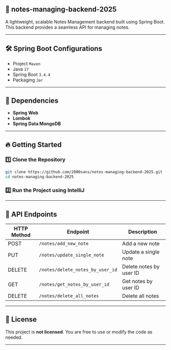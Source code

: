 ## 🚀 notes-managing-backend-2025

A lightweight, scalable Notes Management backend built using Spring Boot. This backend provides a seamless API for managing notes.

---

## 🛠 Spring Boot Configurations

- Project `Maven`
- Java `17`
- Spring Boot `3.4.4`
- Packaging `Jar`

---

## 🔧 Dependencies

- **Spring Web**
- **Lombok**
- **Spring Data MongoDB**

---

## 🔥 Getting Started

### 1️⃣ Clone the Repository

```bash
git clone https://github.com/2000sans/notes-managing-backend-2025.git
cd notes-managing-backend-2025
```

### 2️⃣ Run the Project using IntelliJ

---

## 📱 API Endpoints

| HTTP Method | Endpoint                             | Description                                |
|-------------|--------------------------------------|--------------------------------------------|
| POST        | `/notes/add_new_note`               | Add a new note                             |
| PUT         | `/notes/update_single_note`         | Update a single note                       |
| DELETE      | `/notes/delete_notes_by_user_id`    | Delete notes by user ID                    |
| GET         | `/notes/get_notes_by_user_id`       | Get notes by user ID                       |
| DELETE      | `/notes/delete_all_notes`           | Delete all notes                           |

---

## 📜 License

This project is **not licensed**. You are free to use or modify the code as needed.

---
